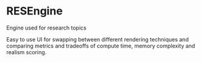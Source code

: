 # RESEngine
Engine used for research topics

Easy to use UI for swapping between different rendering techniques and comparing metrics and tradeoffs of compute time, memory complexity and realism scoring.
